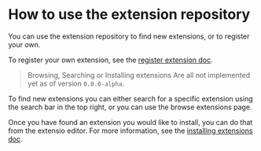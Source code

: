 # How to use the extension repository

You can use the extension repository to find new extensions, or to register your own.

To register your own extension, see the [register extension doc]("https://docs.extensio.xyz/#/ext/dev/register").

> Browsing, Searching or Installing extensions
> Are all not implemented yet as of version `0.0.0-alpha`.

To find new extensions you can either search for a specific extension using the search bar in the top right, or you can use the browse extensions page.

Once you have found an extension you would like to install, you can do that from the extensio editor. For more information, see the [installing extensions doc](https://docs.extensio.com/#/ext/installing).